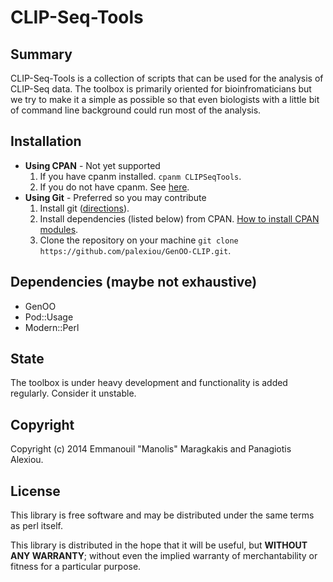 # CLIP-Seq-Tools


## Summary
CLIP-Seq-Tools is a collection of scripts that can be used for the analysis of CLIP-Seq data.
The toolbox is primarily oriented for bioinfromaticians but we try to make it a simple as possible so that even biologists with a little bit of command line background could run most of the analysis.

## Installation
* **Using CPAN** - Not yet supported
  1. If you have cpanm installed. `cpanm CLIPSeqTools`.
  2. If you do not have cpanm. See [here](http://www.cpan.org/modules/INSTALL.html).
* **Using Git** - Preferred so you may contribute
  1. Install git ([directions](http://git-scm.com/downloads)).
  2. Install dependencies (listed below) from CPAN. [How to install CPAN modules](http://www.cpan.org/modules/INSTALL.html).
  3. Clone the repository on your machine
     `git clone https://github.com/palexiou/GenOO-CLIP.git`.

## Dependencies (maybe not exhaustive)
* GenOO
* Pod::Usage
* Modern::Perl

## State
The toolbox is under heavy development and functionality is added regularly.
Consider it unstable.

## Copyright
Copyright (c) 2014 Emmanouil "Manolis" Maragkakis and Panagiotis Alexiou.

## License
This library is free software and may be distributed under the same terms as perl itself.

This library is distributed in the hope that it will be useful, but **WITHOUT ANY WARRANTY**; without even the implied warranty of merchantability or fitness for a particular purpose.
